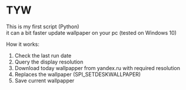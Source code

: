 # TYW
This is my first script (Python)  
  it can a bit faster update wallpaper on your pc (tested on Windows 10)
  
How it works: 
 1. Check the last run date
 2. Query the display resolution
 3. Download today wallpapper from yandex.ru with required resolution
 4. Replaces the wallpaper  (SPI_SETDESKWALLPAPER)
 5. Save current wallpapper
